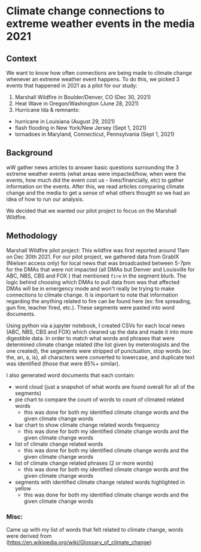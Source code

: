 # Climate change connections to extreme weather events in the media 2021

## Context
We want to know how often connections are being made to climate change whenever an extreme weather event happens.
To do this, we picked 3 events that happened in 2021 as a pilot for our study:
1. Marshall Wildfire in Boulder/Denver, CO (Dec 30, 2021)
2. Heat Wave in Oregon/Washington (June 28, 2021)
3. Hurricane Ida & remnants:
  - hurricane in Louisiana (August 29, 2021)
  - flash flooding in New York/New Jersey (Sept 1, 2021)
  - tornadoes in Maryland, Connecticut, Pennsylvania (Sept 1, 2021)

##  Background
wW gather news articles to answer basic questions surrounding the 3 extreme weather events (what areas were impacted/how, when were the events, how much did the event cost us - lives/financially, etc) to gather information on the events. After this, we read articles comparing climate change and the media to get a sense of what others thought so we had an idea of how to run our analysis.

We decided that we wanted our pilot project to focus on the Marshall Wildfire.

## Methodology
Marshall Wildfire pilot project:
This wildfire was first reported around 11am on Dec 30th 2021. For our pilot project, we gathered data from GrabIX (Nielsen access only) for local news that was broadcasted between 5-7pm for the DMAs that were not impacted (all DMAs but Denver and Louisville for ABC, NBS, CBS and FOX ) that mentioned `fire` in the segment blurb. The logic behind choosing which DMAs to pull data from was that affected DMAs will be in emergency mode and won't really be trying to make connections to climate change. It is important to note that information regarding the anything related to fire can be found here (ex: fire spreading, gun fire, teacher fired, etc.). These segments were pasted into word documents.

Using python via a jupyter notebook, I created CSVs for each local news (ABC, NBS, CBS and FOX) which cleaned up the data and made it into more digestible data. In order to match what words and phrases that were determined climate change related (the list given by meterologists and the one created), the segements were stripped of punctuation, stop words (ex: the, an, a, is), all characters were converted to lowercase, and duplicate text was identified (those that were 85%+ similar).

I also generated word documents that each contain:
- word cloud (just a snapshot of what words are found overall for all of the segments)
- pie chart to compare the count of words to count of climated related words
  - this was done for both my identified climate change words and the given climate change words
- bar chart to show climate change related words frequency
  - this was done for both my identified climate change words and the given climate change words
- list of climate change related words
  - this was done for both my identified climate change words and the given climate change words
- list of climate change related phrases (2 or more words)
  - this was done for both my identified climate change words and the given climate change words
- segments with identified climate change related words highlighted in yellow
  - this was done for both my identified climate change words and the given climate change words

### Misc:
Came up with my list of words that felt related to climate change, words were derived from (https://en.wikipedia.org/wiki/Glossary_of_climate_change)

